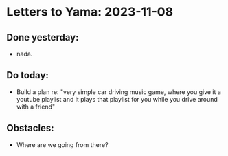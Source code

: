 # Letters to Yama: 2023-11-08

## Done yesterday:
- nada.

## Do today:
- Build a plan re: "very simple car driving music game, where you give it a youtube playlist and it plays that playlist for you while you drive around with a friend"

## Obstacles:
- Where are we going from there? 
